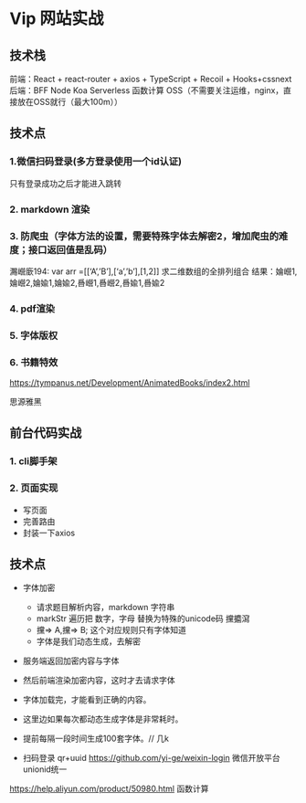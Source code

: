 # Vip 网站实战




## 技术栈

前端：React + react-router + axios + TypeScript + Recoil + Hooks+cssnext
后端：BFF Node Koa Serverless 函数计算  OSS（不需要关注运维，nginx，直接放在OSS就行（最大100m））

## 技术点

### 1.微信扫码登录(多方登录使用一个id认证)
只有登录成功之后才能进入跳转

### 2. markdown 渲染

### 3. 防爬虫（字体方法的设置，需要特殊字体去解密2，增加爬虫的难度；接口返回值是乱码）

瀃巆廞194: var arr =[[‘A’,’B’],[‘a’,’b’],[1,2]] 求二维数组的全排列组合 结果：婨巆1,婨巆2,婨婾1,婨婾2,噕巆1,噕巆2,噕婾1,噕婾2

### 4. pdf渲染

### 5. 字体版权

### 6. 书籍特效

https://tympanus.net/Development/AnimatedBooks/index2.html

思源雅黑

## 前台代码实战

### 1. cli脚手架

### 2. 页面实现

- 写页面
- 完善路由
- 封装一下axios

## 技术点

- 字体加密
  - 请求题目解析内容，markdown 字符串
  - markStr 遍历把 数字，字母 替换为特殊的unicode码 &#x6529;&#x651f;&#x7009;
  - &#x6529;=> A,&#x6529;=> B;  这个对应规则只有字体知道
  - 字体是我们动态生成，去解密

- 服务端返回加密内容与字体
- 然后前端渲染加密内容，这时才去请求字体
- 字体加载完，才能看到正确的内容。

- 这里边如果每次都动态生成字体是非常耗时。
-  提前每隔一段时间生成100套字体。// 几k
- 扫码登录 
    qr+uuid
    https://github.com/yi-ge/weixin-login
    微信开放平台
    unionid统一




https://help.aliyun.com/product/50980.html  函数计算